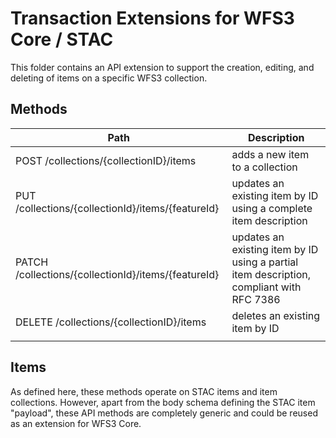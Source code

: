 # Transaction Extensions for WFS3 Core / STAC

This folder contains an API extension to support the creation, editing, and deleting of items on a specific WFS3 collection. 

## Methods

| Path             | Description               |
|----------------------|---------------------------|
| POST /collections/{collectionID}/items | adds a new item to a collection |
| PUT /collections/{collectionId}/items/{featureId} | updates an existing item by ID using a complete item description |
| PATCH /collections/{collectionId}/items/{featureId} | updates an existing item by ID using a partial item description, compliant with RFC 7386 |
| DELETE /collections/{collectionID}/items | deletes an existing item by ID |
| | |

## Items

As defined here, these methods operate on STAC items and item collections. However, apart from the body schema defining the STAC item "payload", these API methods are completely generic and could be reused as an extension for WFS3 Core.

